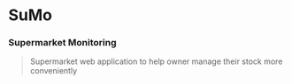 # SuMo 

### Supermarket Monitoring
> Supermarket web application to help owner manage their stock more conveniently